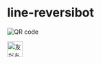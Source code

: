 # line-reversibot

![QR code](http://qr-official.line.me/L/KHK4Eek98Q.png "QRコード")

<a href="https://line.me/R/ti/p/%40qyj2923u"><img height="36" border="0" alt="友だち追加" src="https://scdn.line-apps.com/n/line_add_friends/btn/ja.png"></a>

